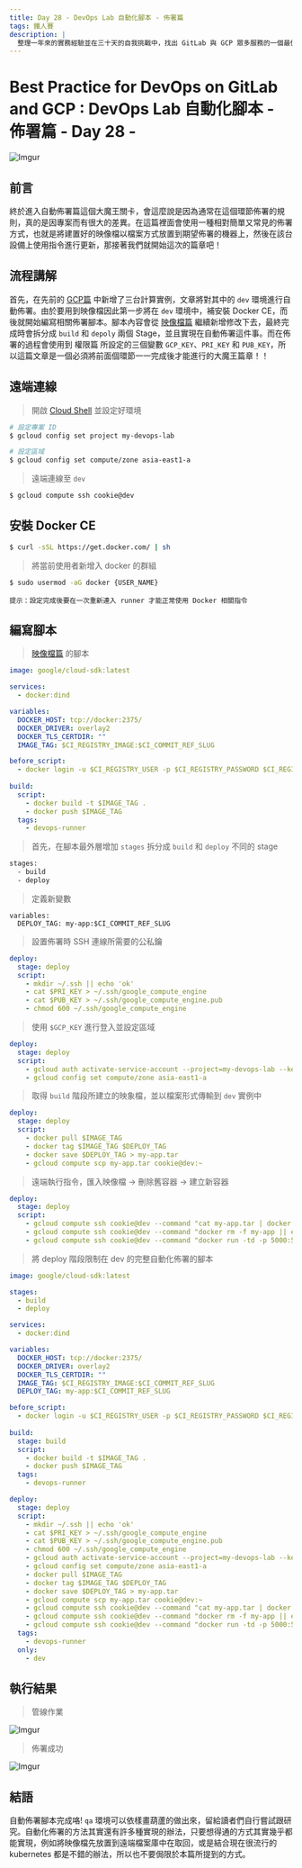 ```yaml
---
title: Day 28 - DevOps Lab 自動化腳本 - 佈署篇
tags: 鐵人賽
description: |
  整理一年來的實務經驗並在三十天的自我挑戰中，找出 GitLab 與 GCP 眾多服務的一個最佳實踐方式
---
```


# Best Practice for DevOps on GitLab and GCP : DevOps Lab 自動化腳本 - 佈署篇 - Day 28 -

![Imgur](https://i.imgur.com/7urFzP2.jpg)

## 前言

終於進入自動佈署篇這個大魔王關卡，會這麼說是因為通常在這個環節佈署的規則，真的是因專案而有很大的差異。在這篇裡面會使用一種相對簡單又常見的佈署方式，也就是將建置好的映像檔以檔案方式放置到期望佈署的機器上，然後在該台設備上使用指令進行更新，那接著我們就開始這次的篇章吧！

## 流程講解

首先，在先前的 [GCP篇]() 中新增了三台計算實例，文章將對其中的 `dev` 環境進行自動佈署。由於要用到映像檔因此第一步將在 `dev` 環境中，補安裝 Docker CE，而後就開始編寫相關佈署腳本。腳本內容會從 [映像檔篇]() 繼續新增修改下去，最終完成時會拆分成 `build` 和 `depoly` 兩個 Stage，並且實現在自動佈署這件事。而在佈署的過程會使用到 權限篇 所設定的三個變數 `GCP_KEY`、`PRI_KEY` 和 `PUB_KEY`，所以這篇文章是一個必須將前面個環節一一完成後才能進行的大魔王篇章！！

## 遠端連線

> 開啟 [Cloud Shell](https://ssh.cloud.google.com/cloudshell/editor) 並設定好環境

```bash
# 設定專案 ID
$ gcloud config set project my-devops-lab

# 設定區域
$ gcloud config set compute/zone asia-east1-a
```

> 遠端連線至 `dev`

```bash
$ gcloud compute ssh cookie@dev
```

## 安裝 Docker CE

```bash
$ curl -sSL https://get.docker.com/ | sh
```

> 將當前使用者新增入 docker 的群組 

```bash
$ sudo usermod -aG docker {USER_NAME}
```

`提示：設定完成後要在一次重新連入 runner 才能正常使用 Docker 相關指令`

## 編寫腳本

> [映像檔篇]() 的腳本

```yaml
image: google/cloud-sdk:latest

services:
  - docker:dind

variables:
  DOCKER_HOST: tcp://docker:2375/
  DOCKER_DRIVER: overlay2
  DOCKER_TLS_CERTDIR: ""
  IMAGE_TAG: $CI_REGISTRY_IMAGE:$CI_COMMIT_REF_SLUG

before_script:
  - docker login -u $CI_REGISTRY_USER -p $CI_REGISTRY_PASSWORD $CI_REGISTRY
  
build:
  script:
    - docker build -t $IMAGE_TAG .
    - docker push $IMAGE_TAG
  tags:
    - devops-runner
```

> 首先，在腳本最外層增加 `stages` 拆分成 `build` 和 `deploy` 不同的 stage

```bash
stages:
  - build
  - deploy
```

> 定義新變數

```
variables:
  DEPLOY_TAG: my-app:$CI_COMMIT_REF_SLUG
```

> 設置佈署時 SSH 連線所需要的公私鑰

```yaml
deploy:
  stage: deploy
  script:
    - mkdir ~/.ssh || echo 'ok'
    - cat $PRI_KEY > ~/.ssh/google_compute_engine
    - cat $PUB_KEY > ~/.ssh/google_compute_engine.pub
    - chmod 600 ~/.ssh/google_compute_engine
```

> 使用 `$GCP_KEY` 進行登入並設定區域

```yaml
deploy:
  stage: deploy
  script:
    - gcloud auth activate-service-account --project=my-devops-lab --key-file="$GCP_KEY"
    - gcloud config set compute/zone asia-east1-a
```

> 取得 `build` 階段所建立的映象檔，並以檔案形式傳輸到 `dev` 實例中

```yaml
deploy:
  stage: deploy
  script:
    - docker pull $IMAGE_TAG
    - docker tag $IMAGE_TAG $DEPLOY_TAG
    - docker save $DEPLOY_TAG > my-app.tar
    - gcloud compute scp my-app.tar cookie@dev:~
```

> 遠端執行指令，匯入映像檔 -> 刪除舊容器 -> 建立新容器

```yaml
deploy:
  stage: deploy
  script:
    - gcloud compute ssh cookie@dev --command "cat my-app.tar | docker load"
    - gcloud compute ssh cookie@dev --command "docker rm -f my-app || echo 'ok'"
    - gcloud compute ssh cookie@dev --command "docker run -td -p 5000:5000 --name my-app $DEPLOY_TAG"
```

> 將 deploy 階段限制在 dev 的完整自動化佈署的腳本

```yaml
image: google/cloud-sdk:latest

stages:
  - build
  - deploy

services:
  - docker:dind

variables:
  DOCKER_HOST: tcp://docker:2375/
  DOCKER_DRIVER: overlay2
  DOCKER_TLS_CERTDIR: ""
  IMAGE_TAG: $CI_REGISTRY_IMAGE:$CI_COMMIT_REF_SLUG
  DEPLOY_TAG: my-app:$CI_COMMIT_REF_SLUG

before_script:
  - docker login -u $CI_REGISTRY_USER -p $CI_REGISTRY_PASSWORD $CI_REGISTRY
  
build:
  stage: build
  script:
    - docker build -t $IMAGE_TAG .
    - docker push $IMAGE_TAG
  tags:
    - devops-runner

deploy:
  stage: deploy
  script:
    - mkdir ~/.ssh || echo 'ok'
    - cat $PRI_KEY > ~/.ssh/google_compute_engine
    - cat $PUB_KEY > ~/.ssh/google_compute_engine.pub
    - chmod 600 ~/.ssh/google_compute_engine
    - gcloud auth activate-service-account --project=my-devops-lab --key-file="$GCP_KEY"
    - gcloud config set compute/zone asia-east1-a
    - docker pull $IMAGE_TAG
    - docker tag $IMAGE_TAG $DEPLOY_TAG
    - docker save $DEPLOY_TAG > my-app.tar
    - gcloud compute scp my-app.tar cookie@dev:~
    - gcloud compute ssh cookie@dev --command "cat my-app.tar | docker load"
    - gcloud compute ssh cookie@dev --command "docker rm -f my-app || echo 'ok'"
    - gcloud compute ssh cookie@dev --command "docker run -td -p 5000:5000 --name my-app $DEPLOY_TAG"
  tags:
    - devops-runner
  only:
    - dev
```

## 執行結果

> 管線作業

![Imgur](https://i.imgur.com/eXRi2jn.png)

> 佈署成功

![Imgur](https://i.imgur.com/kKlnx3t.png)


## 結語

自動佈署腳本完成咯! `qa` 環境可以依樣畫葫蘆的做出來，留給讀者們自行嘗試跟研究。自動化佈署的方法其實還有許多種實現的辦法，只要想得通的方式其實幾乎都能實現，例如將映像檔先放置到遠端檔案庫中在取回，或是結合現在很流行的 kubernetes 都是不錯的辦法，所以也不要侷限於本篇所提到的方式。